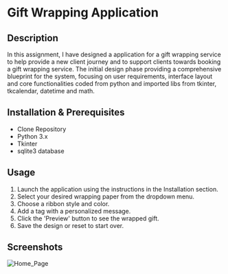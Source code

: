 # Gift Wrapping Application

## Description 

In this assignment, I have designed a application for a gift wrapping service to help provide a new client journey and to support clients towards booking a gift wrapping service. The initial design phase providing a comprehensive blueprint for the system, focusing on user requirements, interface layout and core functionalities coded from python and imported libs from tkinter, tkcalendar, datetime and math. 

## Installation & Prerequisites
 - Clone Repository 
 - Python 3.x
 - Tkinter
 - sqlite3 database

## Usage
1. Launch the application using the instructions in the Installation section.
2. Select your desired wrapping paper from the dropdown menu.
3. Choose a ribbon style and color.
4. Add a tag with a personalized message.
5. Click the 'Preview' button to see the wrapped gift.
6. Save the design or reset to start over.

## Screenshots

![Home_Page](![HomePage](https://github.com/user-attachments/assets/01295762-8a0d-4ff4-ac90-fec3a4dd6aa0)
)
